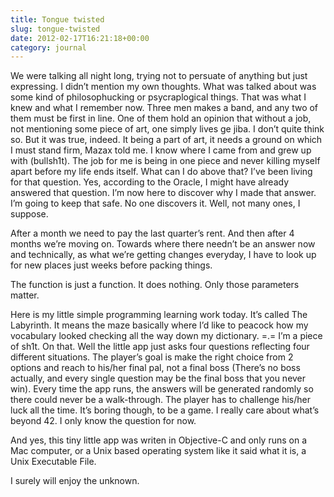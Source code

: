 ```yaml
---
title: Tongue twisted
slug: tongue-twisted
date: 2012-02-17T16:21:18+00:00
category: journal
---
```

We were talking all night long, trying not to persuate of anything but just expressing. I didn&#8217;t mention my own thoughts. What was talked about was some kind of philosophucking or psycraplogical things. That was what I knew and what I remember now. Three men makes a band, and any two of them must be first in line. One of them hold an opinion that without a job, not mentioning some piece of art, one simply lives ge jiba. I don&#8217;t quite think so. But it was true, indeed. It being a part of art, it needs a ground on which I must stand firm, Mazax told me. I know where I came from and grew up with (bullsh1t). The job for me is being in one piece and never killing myself apart before my life ends itself. What can I do above that? I&#8217;ve been living for that question. Yes, according to the Oracle, I might have already answered that question. I&#8217;m now here to discover why I made that answer. I&#8217;m going to keep that safe. No one discovers it. Well, not many ones, I suppose.

After a month we need to pay the last quarter&#8217;s rent. And then after 4 months we&#8217;re moving on. Towards where there needn&#8217;t be an answer now and technically, as what we&#8217;re getting changes everyday, I have to look up for new places just weeks before packing things.

The function is just a function. It does nothing. Only those parameters matter.

Here is my little simple programming learning work today. It&#8217;s called The Labyrinth. It means the maze basically where I&#8217;d like to peacock how my vocabulary looked checking all the way down my dictionary. =.= I&#8217;m a piece of sh1t. On that. Well the little app just asks four questions reflecting four different situations. The player&#8217;s goal is make the right choice from 2 options and reach to his/her final pal, not a final boss (There&#8217;s no boss actually, and every single question may be the final boss that you never win). Every time the app runs, the answers will be generated randomly so there could never be a walk-through. The player has to challenge his/her luck all the time. It&#8217;s boring though, to be a game. I really care about what&#8217;s beyond 42. I only know the question for now.

And yes, this tiny little app was writen in Objective-C and only runs on a Mac computer, or a Unix based operating system like it said what it is, a Unix Executable File.

I surely will enjoy the unknown.